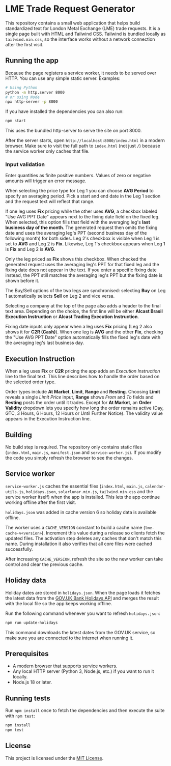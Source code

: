 # LME Trade Request Generator

This repository contains a small web application that helps build standardized text for London Metal Exchange (LME) trade requests. It is a single page built with HTML and Tailwind CSS.
Tailwind is bundled locally as `tailwind.min.css`, so the interface works without a network connection after the first visit.

## Running the app

Because the page registers a service worker, it needs to be served over HTTP. You can use any simple static server. Examples:

```bash
# Using Python
python -m http.server 8000
# or using Node
npx http-server -p 8000
```

If you have installed the dependencies you can also run:

```bash
npm start
```

This uses the bundled http-server to serve the site on port 8000.

After the server starts, open `http://localhost:8000/index.html` in a modern browser.
Make sure to visit the full path to `index.html` (not just `/`) because the service worker only caches that file.

### Input validation

Enter quantities as finite positive numbers. Values of zero or negative amounts
will trigger an error message.

When selecting the price type for Leg 1 you can choose **AVG Period** to specify an averaging period. Pick a start and end date in the Leg 1 section and the request text will reflect that range.

If one leg uses **Fix** pricing while the other uses **AVG**, a checkbox labeled "Use AVG PPT Date" appears next to the fixing date field on the fixed leg. When selected, this option fills that field with the averaging leg's **last business day of the month**. The generated request then omits the fixing date and uses the averaging leg's PPT (second business day of the following month) for both sides. Leg&nbsp;2's checkbox is visible when Leg&nbsp;1 is set to **AVG** and Leg&nbsp;2 is **Fix**. Likewise, Leg&nbsp;1's checkbox appears when Leg&nbsp;1 is **Fix** and Leg&nbsp;2 is **AVG**.

Only the leg priced as **Fix** shows this checkbox. When checked the generated request uses the averaging leg's PPT for that fixed leg and the fixing date does not appear in the text. If you enter a specific fixing date instead, the PPT still matches the averaging leg's PPT but the fixing date is shown before it.

The Buy/Sell options of the two legs are synchronised: selecting **Buy** on Leg
1 automatically selects **Sell** on Leg 2 and vice versa.

Selecting a company at the top of the page also adds a header to the final text
area. Depending on the choice, the first line will be either **Alcast Brasil
Execution Instruction** or **Alcast Trading Execution Instruction**.

Fixing date inputs only appear when a leg uses **Fix** pricing (Leg&nbsp;2 also
shows it for **C2R (Cash)**). When one leg is **AVG** and the other **Fix**, checking the "Use AVG PPT Date" option automatically fills the fixed leg's date with the averaging leg's last business day.

## Execution Instruction

When a leg uses **Fix** or **C2R** pricing the app adds an *Execution Instruction* line to the final text. This line describes how to handle the order based on the selected order type.

Order types include **At Market**, **Limit**, **Range** and **Resting**. Choosing **Limit** reveals a single *Limit Price* input, **Range** shows *From* and *To* fields and **Resting** posts the order until it trades. Except for **At Market**, an **Order Validity** dropdown lets you specify how long the order remains active (Day, GTC, 3&nbsp;Hours, 6&nbsp;Hours, 12&nbsp;Hours or Until Further Notice). The validity value appears in the Execution Instruction line.

## Building

No build step is required. The repository only contains static files (`index.html`, `main.js`, `manifest.json` and `service-worker.js`). If you modify the code you simply refresh the browser to see the changes.

## Service worker

`service-worker.js` caches the essential files (`index.html`, `main.js`, `calendar-utils.js`, `holidays.json`, `solarlunar.min.js`, `tailwind.min.css` and the service worker itself) when the app is installed. This lets the app continue working offline after the first visit.

`holidays.json` was added in cache version 6 so holiday data is available offline.

The worker uses a `CACHE_VERSION` constant to build a cache name (`lme-cache-v<version>`). Increment this value during a release so clients fetch the updated files. The activation step deletes any caches that don't match this name. During installation it also verifies that all core files were cached successfully.

After increasing `CACHE_VERSION`, refresh the site so the new worker can take control and clear the previous cache.

## Holiday data

Holiday dates are stored in `holidays.json`. When the page loads it fetches the
latest data from the [GOV.UK Bank Holidays API](https://www.gov.uk/bank-holidays.json) and merges the result with the local file so the app keeps working offline.

Run the following command whenever you want to refresh `holidays.json`:

```bash
npm run update-holidays
```

This command downloads the latest dates from the GOV.UK service, so make sure
you are connected to the internet when running it.

## Prerequisites

- A modern browser that supports service workers.
- Any local HTTP server (Python 3, Node.js, etc.) if you want to run it locally.
- Node.js 18 or later.

## Running tests

Run `npm install` once to fetch the dependencies and then execute the suite with `npm test`:

```bash
npm install
npm test
```


## License

This project is licensed under the [MIT License](LICENSE).
